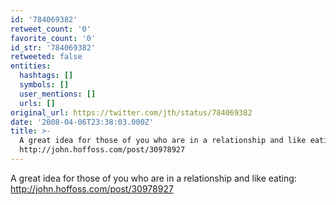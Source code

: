 ```yaml
---
id: '784069382'
retweet_count: '0'
favorite_count: '0'
id_str: '784069382'
retweeted: false
entities:
  hashtags: []
  symbols: []
  user_mentions: []
  urls: []
original_url: https://twitter.com/jth/status/784069382
date: '2008-04-06T23:38:03.000Z'
title: >-
  A great idea for those of you who are in a relationship and like eating:
  http://john.hoffoss.com/post/30978927
---
```


A great idea for those of you who are in a relationship and like eating: http://john.hoffoss.com/post/30978927